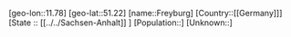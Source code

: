 ﻿---
location: [51.22,11.78]
mapzoom: [7,12] 
mapmarker: city 
type: City
tags:
- geo/City


SpocWebEntityId: 30267
isDeleted: false
confidential: public

---
[geo-lon::11.78]
[geo-lat::51.22]
[name::Freyburg]
[Country::[[Germany]]]
[State :: [[../../Sachsen-Anhalt]] ]
[Population::]
[Unknown::]

